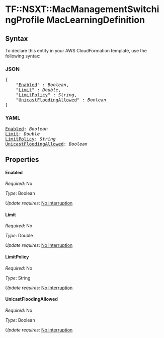 # TF::NSXT::MacManagementSwitchingProfile MacLearningDefinition

## Syntax

To declare this entity in your AWS CloudFormation template, use the following syntax:

### JSON

<pre>
{
    "<a href="#enabled" title="Enabled">Enabled</a>" : <i>Boolean</i>,
    "<a href="#limit" title="Limit">Limit</a>" : <i>Double</i>,
    "<a href="#limitpolicy" title="LimitPolicy">LimitPolicy</a>" : <i>String</i>,
    "<a href="#unicastfloodingallowed" title="UnicastFloodingAllowed">UnicastFloodingAllowed</a>" : <i>Boolean</i>
}
</pre>

### YAML

<pre>
<a href="#enabled" title="Enabled">Enabled</a>: <i>Boolean</i>
<a href="#limit" title="Limit">Limit</a>: <i>Double</i>
<a href="#limitpolicy" title="LimitPolicy">LimitPolicy</a>: <i>String</i>
<a href="#unicastfloodingallowed" title="UnicastFloodingAllowed">UnicastFloodingAllowed</a>: <i>Boolean</i>
</pre>

## Properties

#### Enabled

_Required_: No

_Type_: Boolean

_Update requires_: [No interruption](https://docs.aws.amazon.com/AWSCloudFormation/latest/UserGuide/using-cfn-updating-stacks-update-behaviors.html#update-no-interrupt)

#### Limit

_Required_: No

_Type_: Double

_Update requires_: [No interruption](https://docs.aws.amazon.com/AWSCloudFormation/latest/UserGuide/using-cfn-updating-stacks-update-behaviors.html#update-no-interrupt)

#### LimitPolicy

_Required_: No

_Type_: String

_Update requires_: [No interruption](https://docs.aws.amazon.com/AWSCloudFormation/latest/UserGuide/using-cfn-updating-stacks-update-behaviors.html#update-no-interrupt)

#### UnicastFloodingAllowed

_Required_: No

_Type_: Boolean

_Update requires_: [No interruption](https://docs.aws.amazon.com/AWSCloudFormation/latest/UserGuide/using-cfn-updating-stacks-update-behaviors.html#update-no-interrupt)

